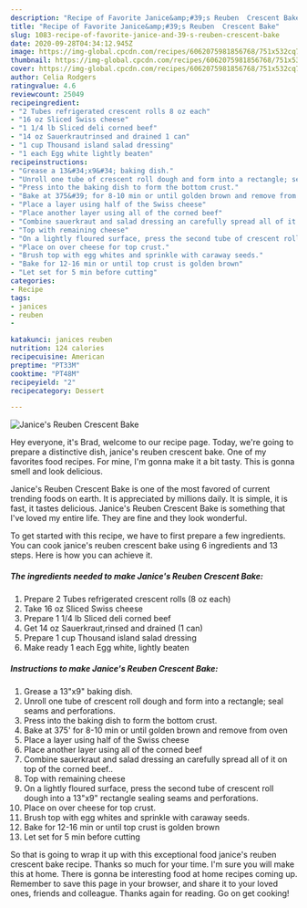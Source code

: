 ```yaml
---
description: "Recipe of Favorite Janice&amp;#39;s Reuben  Crescent Bake"
title: "Recipe of Favorite Janice&amp;#39;s Reuben  Crescent Bake"
slug: 1083-recipe-of-favorite-janice-and-39-s-reuben-crescent-bake
date: 2020-09-28T04:34:12.945Z
image: https://img-global.cpcdn.com/recipes/6062075981856768/751x532cq70/janices-reuben-crescent-bake-recipe-main-photo.jpg
thumbnail: https://img-global.cpcdn.com/recipes/6062075981856768/751x532cq70/janices-reuben-crescent-bake-recipe-main-photo.jpg
cover: https://img-global.cpcdn.com/recipes/6062075981856768/751x532cq70/janices-reuben-crescent-bake-recipe-main-photo.jpg
author: Celia Rodgers
ratingvalue: 4.6
reviewcount: 25049
recipeingredient:
- "2 Tubes refrigerated crescent rolls 8 oz each"
- "16 oz Sliced Swiss cheese"
- "1 1/4 lb Sliced deli corned beef"
- "14 oz Sauerkrautrinsed and drained 1 can"
- "1 cup Thousand island salad dressing"
- "1 each Egg white lightly beaten"
recipeinstructions:
- "Grease a 13&#34;x9&#34; baking dish."
- "Unroll one tube of crescent roll dough and form into a rectangle; seal seams and perforations."
- "Press into the baking dish to form the bottom crust."
- "Bake at 375&#39; for 8-10 min or until golden brown and remove from oven"
- "Place a layer using half of the Swiss cheese"
- "Place another layer using all of the corned beef"
- "Combine sauerkraut and salad dressing an carefully spread all of it on top of the corned beef.."
- "Top with remaining cheese"
- "On a lightly floured surface, press the second tube of crescent roll dough into a 13&#34;x9&#34; rectangle sealing seams and perforations."
- "Place on over cheese for top crust."
- "Brush top with egg whites and sprinkle with caraway seeds."
- "Bake for 12-16 min or until top crust is golden brown"
- "Let set for 5 min before cutting"
categories:
- Recipe
tags:
- janices
- reuben
- 

katakunci: janices reuben  
nutrition: 124 calories
recipecuisine: American
preptime: "PT33M"
cooktime: "PT48M"
recipeyield: "2"
recipecategory: Dessert

---
```



![Janice&#39;s Reuben  Crescent Bake](https://img-global.cpcdn.com/recipes/6062075981856768/751x532cq70/janices-reuben-crescent-bake-recipe-main-photo.jpg)

Hey everyone, it's Brad, welcome to our recipe page. Today, we're going to prepare a distinctive dish, janice&#39;s reuben  crescent bake. One of my favorites food recipes. For mine, I'm gonna make it a bit tasty. This is gonna smell and look delicious.



Janice&#39;s Reuben  Crescent Bake is one of the most favored of current trending foods on earth. It is appreciated by millions daily. It is simple, it is fast, it tastes delicious. Janice&#39;s Reuben  Crescent Bake is something that I've loved my entire life. They are fine and they look wonderful.


To get started with this recipe, we have to first prepare a few ingredients. You can cook janice&#39;s reuben  crescent bake using 6 ingredients and 13 steps. Here is how you can achieve it.

<!--inarticleads1-->

##### The ingredients needed to make Janice&#39;s Reuben  Crescent Bake:

1. Prepare 2 Tubes refrigerated crescent rolls (8 oz each)
1. Take 16 oz Sliced Swiss cheese
1. Prepare 1 1/4 lb Sliced deli corned beef
1. Get 14 oz Sauerkraut,rinsed and drained (1 can)
1. Prepare 1 cup Thousand island salad dressing
1. Make ready 1 each Egg white, lightly beaten




<!--inarticleads2-->

##### Instructions to make Janice&#39;s Reuben  Crescent Bake:

1. Grease a 13&#34;x9&#34; baking dish.
1. Unroll one tube of crescent roll dough and form into a rectangle; seal seams and perforations.
1. Press into the baking dish to form the bottom crust.
1. Bake at 375&#39; for 8-10 min or until golden brown and remove from oven
1. Place a layer using half of the Swiss cheese
1. Place another layer using all of the corned beef
1. Combine sauerkraut and salad dressing an carefully spread all of it on top of the corned beef..
1. Top with remaining cheese
1. On a lightly floured surface, press the second tube of crescent roll dough into a 13&#34;x9&#34; rectangle sealing seams and perforations.
1. Place on over cheese for top crust.
1. Brush top with egg whites and sprinkle with caraway seeds.
1. Bake for 12-16 min or until top crust is golden brown
1. Let set for 5 min before cutting




So that is going to wrap it up with this exceptional food janice&#39;s reuben  crescent bake recipe. Thanks so much for your time. I'm sure you will make this at home. There is gonna be interesting food at home recipes coming up. Remember to save this page in your browser, and share it to your loved ones, friends and colleague. Thanks again for reading. Go on get cooking!
